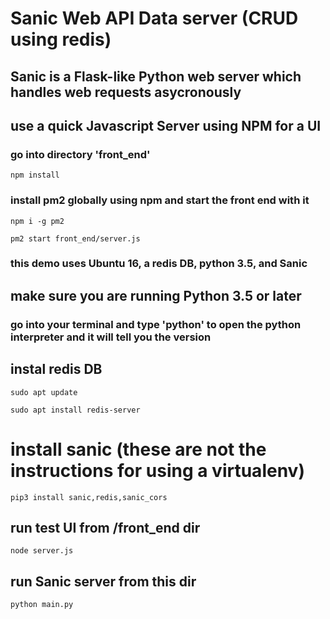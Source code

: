 # Sanic Web API Data server (CRUD using redis) 

## Sanic is a Flask-like Python web server which handles web requests asycronously

## use a quick Javascript Server using NPM for a UI

### go into directory 'front_end' 

    npm install


### install pm2 globally using npm and start the front end with it

    npm i -g pm2

    pm2 start front_end/server.js 


### this demo uses Ubuntu 16, a redis DB, python 3.5, and Sanic

## make sure you are running Python 3.5 or later

### go into your terminal and type 'python' to open the python interpreter and it will tell you the version

## instal redis DB

    sudo apt update

    sudo apt install redis-server


# install sanic (these are not the instructions for using a virtualenv)

    pip3 install sanic,redis,sanic_cors

## run test UI from /front_end dir

    node server.js

## run Sanic server from this dir

    python main.py


